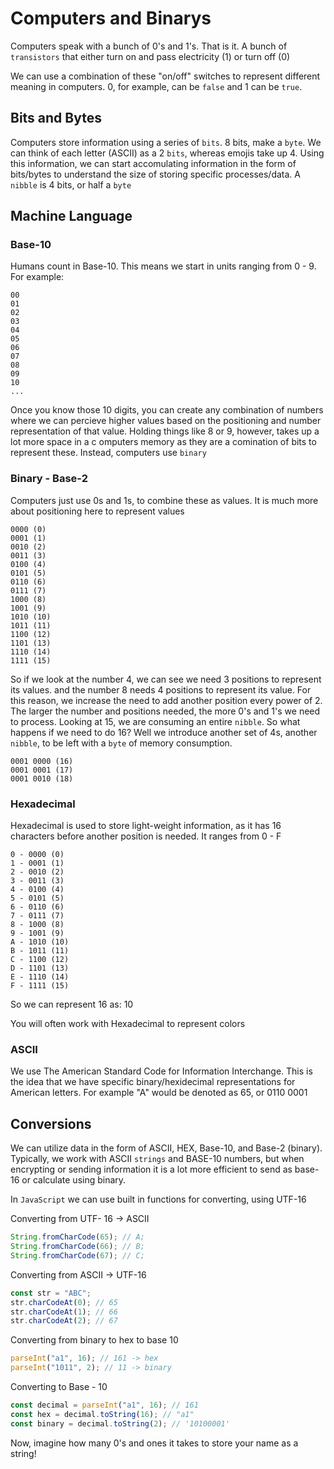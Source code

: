 # Computers and Binarys

Computers speak with a bunch of 0's and 1's. That is it. A bunch of `transistors` that either turn on and pass
electricity (1) or turn off (0)

We can use a combination of these "on/off" switches to represent different meaning in computers. 0, for example,
can be `false` and 1 can be `true`.


## Bits and Bytes

Computers store information using a series of `bits`. 8 bits, make a `byte`. We can think of each letter (ASCII)
as a 2 `bits`, whereas emojis take up 4. Using this information, we can start accomulating information
in the form of bits/bytes to understand the size of storing specific processes/data. A `nibble` is
4 bits, or half a `byte`


## Machine Language

### Base-10

Humans count in Base-10. This means we start in units ranging from 0 - 9. For example:

```
00
01
02
03
04
05
06
07
08
09
10
...
```

Once you know those 10 digits, you can create any combination of numbers where
we can percieve higher values based on the positioning and number representation of
that value. Holding things like 8 or 9, however, takes up a lot more space in a c
omputers memory as they are a comination of bits to represent these. Instead, computers use `binary`

### Binary - Base-2

Computers just use 0s and 1s, to combine these as values. It is much more about positioning here to represent values

```
0000 (0)
0001 (1)
0010 (2)
0011 (3)
0100 (4)
0101 (5)
0110 (6)
0111 (7)
1000 (8)
1001 (9)
1010 (10)
1011 (11)
1100 (12)
1101 (13)
1110 (14)
1111 (15)

```

So if we look at the number 4, we can see we need 3 positions to represent its values. and the
number 8 needs 4 positions to represent its value. For this reason, we increase the need to
add another position every power of 2. The larger the number and positions needed, the more 0's and
1's we need to process. Looking at 15, we are consuming an entire `nibble`. So what happens if we need
to do 16? Well we introduce another set of 4s, another `nibble`, to be left with a `byte` of memory consumption.

```
0001 0000 (16)
0001 0001 (17)
0001 0010 (18)

```


### Hexadecimal

Hexadecimal is used to store light-weight information, as it has 16 characters before another position is needed.
It ranges from 0 - F

```
0 - 0000 (0)
1 - 0001 (1)
2 - 0010 (2)
3 - 0011 (3)
4 - 0100 (4)
5 - 0101 (5)
6 - 0110 (6)
7 - 0111 (7)
8 - 1000 (8)
9 - 1001 (9)
A - 1010 (10)
B - 1011 (11)
C - 1100 (12)
D - 1101 (13)
E - 1110 (14)
F - 1111 (15)

```

So we can represent 16 as: 10

You will often work with Hexadecimal to represent colors

### ASCII

We use The American Standard Code for Information Interchange.
This is the idea that we have specific binary/hexidecimal representations for American letters.
For example "A" would be denoted as 65, or 0110 0001



## Conversions

We can utilize data in the form of ASCII, HEX, Base-10, and Base-2 (binary).
Typically, we work with ASCII `strings` and BASE-10 numbers, but when encrypting
or sending information it is a lot more efficient to send as base-16 or calculate using binary.

In `JavaScript` we can use built in functions for converting, using UTF-16

Converting from UTF- 16 -> ASCII
```js
String.fromCharCode(65); // A;
String.fromCharCode(66); // B;
String.fromCharCode(67); // C;

```

Converting from ASCII -> UTF-16

```js
const str = "ABC";
str.charCodeAt(0); // 65
str.charCodeAt(1); // 66
str.charCodeAt(2); // 67
```

Converting from binary to hex to base 10

```js
parseInt("a1", 16); // 161 -> hex
parseInt("1011", 2); // 11 -> binary
```

Converting to Base - 10

```js
const decimal = parseInt("a1", 16); // 161
const hex = decimal.toString(16); // "a1"
const binary = decimal.toString(2); // '10100001'

```

Now, imagine how many 0's and ones it takes to store your name as a string!
